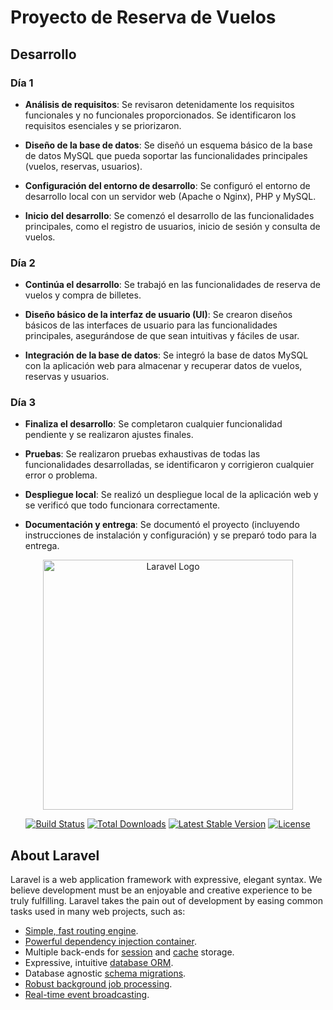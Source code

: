 # Proyecto de Reserva de Vuelos

## Desarrollo

### Día 1

- **Análisis de requisitos**: Se revisaron detenidamente los requisitos funcionales y no funcionales proporcionados. Se identificaron los requisitos esenciales y se priorizaron.

- **Diseño de la base de datos**: Se diseñó un esquema básico de la base de datos MySQL que pueda soportar las funcionalidades principales (vuelos, reservas, usuarios).

- **Configuración del entorno de desarrollo**: Se configuró el entorno de desarrollo local con un servidor web (Apache o Nginx), PHP y MySQL.

- **Inicio del desarrollo**: Se comenzó el desarrollo de las funcionalidades principales, como el registro de usuarios, inicio de sesión y consulta de vuelos.

### Día 2

- **Continúa el desarrollo**: Se trabajó en las funcionalidades de reserva de vuelos y compra de billetes.

- **Diseño básico de la interfaz de usuario (UI)**: Se crearon diseños básicos de las interfaces de usuario para las funcionalidades principales, asegurándose de que sean intuitivas y fáciles de usar.

- **Integración de la base de datos**: Se integró la base de datos MySQL con la aplicación web para almacenar y recuperar datos de vuelos, reservas y usuarios.

### Día 3

- **Finaliza el desarrollo**: Se completaron cualquier funcionalidad pendiente y se realizaron ajustes finales.

- **Pruebas**: Se realizaron pruebas exhaustivas de todas las funcionalidades desarrolladas, se identificaron y corrigieron cualquier error o problema.

- **Despliegue local**: Se realizó un despliegue local de la aplicación web y se verificó que todo funcionara correctamente.

- **Documentación y entrega**: Se documentó el proyecto (incluyendo instrucciones de instalación y configuración) y se preparó todo para la entrega.

<p align="center"><a href="https://laravel.com" target="\_blank"><img src="https://raw.githubusercontent.com/laravel/art/master/logo-lockup/5%20SVG/2%20CMYK/1%20Full%20Color/laravel-logolockup-cmyk-red.svg" width="400" alt="Laravel Logo"></a></p>

<p align="center">
<a href="https://github.com/laravel/framework/actions"><img src="https://github.com/laravel/framework/workflows/tests/badge.svg" alt="Build Status"></a>
<a href="https://packagist.org/packages/laravel/framework"><img src="https://img.shields.io/packagist/dt/laravel/framework" alt="Total Downloads"></a>
<a href="https://packagist.org/packages/laravel/framework"><img src="https://img.shields.io/packagist/v/laravel/framework" alt="Latest Stable Version"></a>
<a href="https://packagist.org/packages/laravel/framework"><img src="https://img.shields.io/packagist/l/laravel/framework" alt="License"></a>
</p>

## About Laravel

Laravel is a web application framework with expressive, elegant syntax. We believe development must be an enjoyable and creative experience to be truly fulfilling. Laravel takes the pain out of development by easing common tasks used in many web projects, such as:

- [Simple, fast routing engine](https://laravel.com/docs/routing).
- [Powerful dependency injection container](https://laravel.com/docs/container).
- Multiple back-ends for [session](https://laravel.com/docs/session) and [cache](https://laravel.com/docs/cache) storage.
- Expressive, intuitive [database ORM](https://laravel.com/docs/eloquent).
- Database agnostic [schema migrations](https://laravel.com/docs/migrations).
- [Robust background job processing](https://laravel.com/docs/queues).
- [Real-time event broadcasting](https://laravel.com/docs/broadcasting).
